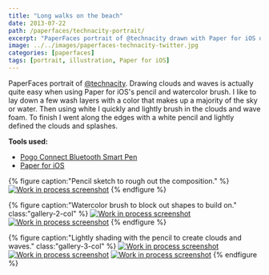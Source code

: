 ```yaml
---
title: "Long walks on the beach"
date: 2013-07-22
path: /paperfaces/technacity-portrait/
excerpt: "PaperFaces portrait of @technacity drawn with Paper for iOS on an iPad."
image: ../../images/paperfaces-technacity-twitter.jpg
categories: [paperfaces]
tags: [portrait, illustration, Paper for iOS]
---
```


PaperFaces portrait of [@technacity](https://twitter.com/technacity). Drawing clouds and waves is actually quite easy when using Paper for iOS's pencil and watercolor brush. I like to lay down a few wash layers with a color that makes up a majority of the sky or water. Then using white I quickly and lightly brush in the clouds and wave foam. To finish I went along the edges with a white pencil and lightly defined the clouds and splashes.

**Tools used:**

- [Pogo Connect Bluetooth Smart Pen](https://www.amazon.com/gp/product/B009K448L4/ref=as_li_ss_tl?ie=UTF8&camp=1789&creative=390957&creativeASIN=B009K448L4&linkCode=as2&tag=mademist-20)
- [Paper for iOS](https://paper.bywetransfer.com/)

{% figure caption:"Pencil sketch to rough out the composition." %}
[![Work in process screenshot](../../images/paperfaces-technacity-process-1-600.jpg)](../../images/paperfaces-technacity-process-1-lg.jpg)
{% endfigure %}

{% figure caption:"Watercolor brush to block out shapes to build on." class:"gallery-2-col" %}
[![Work in process screenshot](../../images/paperfaces-technacity-process-2-600.jpg)](../../images/paperfaces-technacity-process-2-lg.jpg)
[![Work in process screenshot](../../images/paperfaces-technacity-process-3-600.jpg)](../../images/paperfaces-technacity-process-3-lg.jpg)
{% endfigure %}

{% figure caption:"Lightly shading with the pencil to create clouds and waves." class:"gallery-3-col" %}
[![Work in process screenshot](../../images/paperfaces-technacity-process-4-600.jpg)](../../images/paperfaces-technacity-process-4-lg.jpg)
[![Work in process screenshot](../../images/paperfaces-technacity-process-5-600.jpg)](../../images/paperfaces-technacity-process-5-lg.jpg)
[![Work in process screenshot](../../images/paperfaces-technacity-process-6-600.jpg)](../../images/paperfaces-technacity-process-6-lg.jpg)
{% endfigure %}
